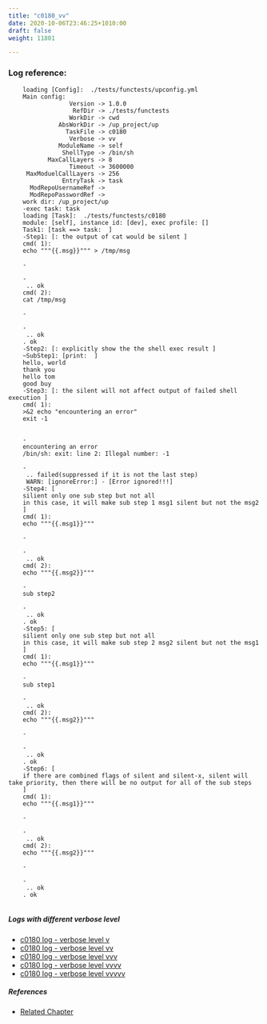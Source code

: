 ```yaml
---
title: "c0180_vv"
date: 2020-10-06T23:46:25+1010:00
draft: false
weight: 11801

---
```


### Log reference: <no value>

```
    loading [Config]:  ./tests/functests/upconfig.yml
    Main config:
                 Version -> 1.0.0
                  RefDir -> ./tests/functests
                 WorkDir -> cwd
              AbsWorkDir -> /up_project/up
                TaskFile -> c0180
                 Verbose -> vv
              ModuleName -> self
               ShellType -> /bin/sh
           MaxCallLayers -> 8
                 Timeout -> 3600000
     MaxModuelCallLayers -> 256
               EntryTask -> task
      ModRepoUsernameRef -> 
      ModRepoPasswordRef -> 
    work dir: /up_project/up
    -exec task: task
    loading [Task]:  ./tests/functests/c0180
    module: [self], instance id: [dev], exec profile: []
    Task1: [task ==> task:  ]
    -Step1: [: the output of cat would be silent ]
    cmd( 1):
    echo """{{.msg}}""" > /tmp/msg
    
    -
    
    -
     .. ok
    cmd( 2):
    cat /tmp/msg
    
    -
    
    -
     .. ok
    . ok
    -Step2: [: explicitly show the the shell exec result ]
    ~SubStep1: [print:  ]
    hello, world
    thank you
    hello tom
    good buy
    -Step3: [: the silent will not affect output of failed shell execution ]
    cmd( 1):
    >&2 echo "encountering an error"
    exit -1
    
    
    -
    encountering an error
    /bin/sh: exit: line 2: Illegal number: -1
    
    -
     .. failed(suppressed if it is not the last step)
     WARN: [ignoreError:] - [Error ignored!!!]
    -Step4: [
    silient only one sub step but not all
    in this case, it will make sub step 1 msg1 silent but not the msg2
    ]
    cmd( 1):
    echo """{{.msg1}}"""
    
    -
    
    -
     .. ok
    cmd( 2):
    echo """{{.msg2}}"""
    
    -
    sub step2
    
    -
     .. ok
    . ok
    -Step5: [
    silient only one sub step but not all
    in this case, it will make sub step 2 msg2 silent but not the msg1
    ]
    cmd( 1):
    echo """{{.msg1}}"""
    
    -
    sub step1
    
    -
     .. ok
    cmd( 2):
    echo """{{.msg2}}"""
    
    -
    
    -
     .. ok
    . ok
    -Step6: [
    if there are combined flags of silent and silent-x, silent will take priority, then there will be no output for all of the sub steps
    ]
    cmd( 1):
    echo """{{.msg1}}"""
    
    -
    
    -
     .. ok
    cmd( 2):
    echo """{{.msg2}}"""
    
    -
    
    -
     .. ok
    . ok
    
```

##### Logs with different verbose level
* [c0180 log - verbose level v](../../logs/c0180_v)
* [c0180 log - verbose level vv](../../logs/c0180_vv)
* [c0180 log - verbose level vvv](../../logs/c0180_vvv)
* [c0180 log - verbose level vvvv](../../logs/c0180_vvvv)
* [c0180 log - verbose level vvvvv](../../logs/c0180_vvvvv)

##### References
* [Related Chapter](../../shell-func/c0180)
